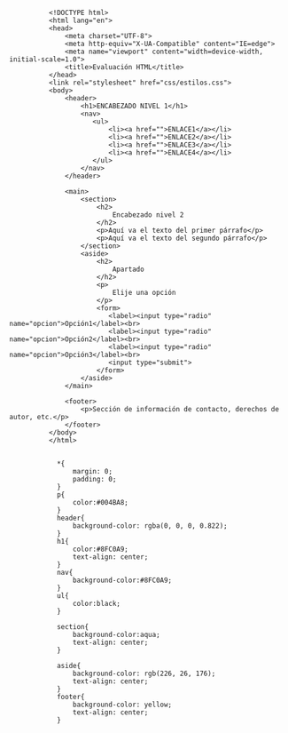               <!DOCTYPE html>
              <html lang="en">
              <head>
                  <meta charset="UTF-8">
                  <meta http-equiv="X-UA-Compatible" content="IE=edge">
                  <meta name="viewport" content="width=device-width, initial-scale=1.0">
                  <title>Evaluación HTML</title>
              </head>
              <link rel="stylesheet" href="css/estilos.css">
              <body>
                  <header>
                      <h1>ENCABEZADO NIVEL 1</h1>
                      <nav>
                         <ul>
                             <li><a href="">ENLACE1</a></li>
                             <li><a href="">ENLACE2</a></li>
                             <li><a href="">ENLACE3</a></li>
                             <li><a href="">ENLACE4</a></li>
                         </ul>
                      </nav>
                  </header>

                  <main>  
                      <section>
                          <h2>
                              Encabezado nivel 2
                          </h2>
                          <p>Aquí va el texto del primer párrafo</p>
                          <p>Aquí va el texto del segundo párrafo</p>
                      </section>    
                      <aside>                   
                          <h2>
                              Apartado
                          </h2>
                          <p>
                              Elije una opción
                          </p>
                          <form>
                             <label><input type="radio" name="opcion">Opción1</label><br>
                             <label><input type="radio" name="opcion">Opción2</label><br>
                             <label><input type="radio" name="opcion">Opción3</label><br>
                             <input type="submit">
                          </form>        
                      </aside>
                  </main>

                  <footer>
                      <p>Sección de información de contacto, derechos de autor, etc.</p>
                  </footer>
              </body>
              </html>
              
              
                *{
                    margin: 0;
                    padding: 0;
                }
                p{
                    color:#004BA8; 
                }
                header{
                    background-color: rgba(0, 0, 0, 0.822);
                }
                h1{
                    color:#8FC0A9;
                    text-align: center;
                }
                nav{
                    background-color:#8FC0A9;
                }
                ul{
                    color:black;
                }

                section{
                    background-color:aqua;
                    text-align: center;
                }

                aside{
                    background-color: rgb(226, 26, 176);
                    text-align: center;
                }
                footer{
                    background-color: yellow;
                    text-align: center;
                }
